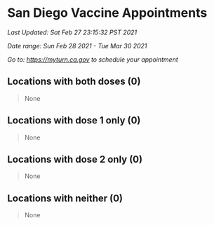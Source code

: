 # San Diego Vaccine Appointments
*Last Updated: Sat Feb 27 23:15:32 PST 2021*

*Date range: Sun Feb 28 2021 - Tue Mar 30 2021*

*Go to: <https://myturn.ca.gov> to schedule your appointment*


## Locations with both doses (0)

>None

## Locations with dose 1 only (0)

>None

## Locations with dose 2 only (0)

>None

## Locations with neither (0)

>None

